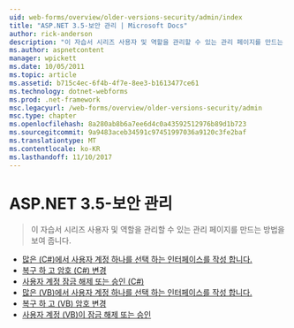 ```yaml
---
uid: web-forms/overview/older-versions-security/admin/index
title: "ASP.NET 3.5-보안 관리 | Microsoft Docs"
author: rick-anderson
description: "이 자습서 시리즈 사용자 및 역할을 관리할 수 있는 관리 페이지를 만드는 방법을 보여 줍니다."
ms.author: aspnetcontent
manager: wpickett
ms.date: 10/05/2011
ms.topic: article
ms.assetid: b715c4ec-6f4b-4f7e-8ee3-b1613477ce61
ms.technology: dotnet-webforms
ms.prod: .net-framework
msc.legacyurl: /web-forms/overview/older-versions-security/admin
msc.type: chapter
ms.openlocfilehash: 8a280ab8b6a7ee6d4c0a43592512976b89d1b723
ms.sourcegitcommit: 9a9483aceb34591c97451997036a9120c3fe2baf
ms.translationtype: MT
ms.contentlocale: ko-KR
ms.lasthandoff: 11/10/2017
---
```

<a name="aspnet-35---security-administration"></a>ASP.NET 3.5-보안 관리
====================
> 이 자습서 시리즈 사용자 및 역할을 관리할 수 있는 관리 페이지를 만드는 방법을 보여 줍니다.


- [많은 (C#)에서 사용자 계정 하나를 선택 하는 인터페이스를 작성 합니다.](building-an-interface-to-select-one-user-account-from-many-cs.md)
- [복구 하 고 암호 (C#) 변경](recovering-and-changing-passwords-cs.md)
- [사용자 계정 잠금 해제 또는 승인 (C#)](unlocking-and-approving-user-accounts-cs.md)
- [많은 (VB)에서 사용자 계정 하나를 선택 하는 인터페이스를 작성 합니다.](building-an-interface-to-select-one-user-account-from-many-vb.md)
- [복구 하 고 (VB) 암호 변경](recovering-and-changing-passwords-vb.md)
- [사용자 계정 (VB)이 잠금 해제 또는 승인](unlocking-and-approving-user-accounts-vb.md)
